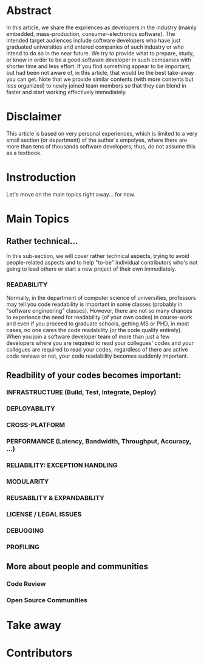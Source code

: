 # Abstract

In this article, we share the expriences as developers in the industry (mainly embedded, mass-production, consumer-electronics software).
The intended target audiences include software developers who have just graduated universities and entered companies of such industry or who intend to do so in the near future.
We try to provide what to prepare, study, or know in order to be a good software developer in such companies with shorter time and less effort.
If you find something appear to be important, but had been not aware of, in this article, that would be the best take-away you can get.
Note that we provide similar contents (with more contents but less organized) to newly joined team members so that they can blend in faster and start working effectively immediately.

# Disclaimer

This article is based on very personal experiences, which is limited to a very small section (or department) of the author's empolyee, where there are more than tens of thousands software developers; thus, do not assume this as a textbook.


# Instroduction

Let's move on the main topics right away... for now.


# Main Topics

## Rather technical...

In this sub-section, we will cover rather technical aspects, trying to avoid people-related aspects and to help "to-be" individual contributors who's not going to lead others or start a new project of their own immediately.

### READABILITY

Normally, in the department of computer science of universities, professors may tell you code readability is important in some classes (probably in "software engineering" classes).
However, there are not so many chances to experience the need for readability (of your own codes) in course-work and even if you proceed to graduate schools, getting MS or PHD, in most cases, no one cares the code readability (or the code quality entirely).
When you join a software developer team of more than just a few developers where you are required to read your collegues' codes and your collegues are required to read your codes, regardless of there are active code reviews or not, your code readability becomes suddenly important.


Readbility of your codes becomes important:
- 

### INFRASTRUCTURE (Build, Test, Integrate, Deploy)
### DEPLOYABILITY
### CROSS-PLATFORM
### PERFORMANCE (Latency, Bandwidth, Throughput, Accuracy, ...)
### RELIABILITY: EXCEPTION HANDLING
### MODULARITY
### REUSABILITY & EXPANDABILITY
### LICENSE / LEGAL ISSUES
### DEBUGGING
### PROFILING


## More about people and communities

### Code Review
### Open Source Communities

# Take away



# Contributors
